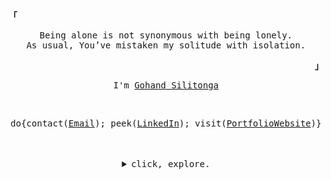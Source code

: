 <p align="left"><b><samp>「</samp></b></p>
  <p align="center">
    <samp>
      Being alone is not synonymous with being lonely. <br>
      As usual, You’ve mistaken my solitude with isolation.
    </samp>
  </p>
<p align="right"><b><samp>」</samp></b></p>
<p align="center"><samp>I'm <a href="https://www.gohand-silitonga.my.id/about">Gohand Silitonga</a></samp></p>
<br>
<samp>
  <p align="center">do{contact(<a href="mailto:Andy.Notfound@gmail.com">Email</a>); peek(<a href="https://www.linkedin.com/in/lassitudeas/">LinkedIn</a>); visit(<a href="https://www.gohand-silitonga.my.id/">PortfolioWebsite</a>)}</p>
</samp>
<br><br>
<details align="center">
<summary><samp>click, explore.</samp></summary>
<h2></h2>
<p align="center">
  <samp>Technologies I've touched.</samp>
  <br><br>
  <samp>
    <samp>
      <img height="30" src="https://user-images.githubusercontent.com/40969170/176788707-7fbb4a06-9885-4b0e-8e9e-540f3d4f880e.png">
    </samp>&nbsp;
    <samp>
      <img height="25" src="https://user-images.githubusercontent.com/40969170/176788766-df23cb10-d369-4465-ad33-8b81dd6dcaf2.png">
    </samp>&nbsp;
    <samp>
      <img height="25" src="https://user-images.githubusercontent.com/40969170/176789828-bf3951f7-2467-4115-a6f8-b90987fc3d82.png">
    </samp>&nbsp;
    <samp>
      <img height="25" src="https://github.com/AndyNotfound/AndyNotfound/assets/40969170/692eece9-5c80-485b-a3e2-d0f4c7381c04">
    </samp>&nbsp;
    <samp>
      <img height="25" src="https://user-images.githubusercontent.com/40969170/176789960-8dbf0402-d92b-430e-9b0a-8ad2eff2743b.png">
    </samp>&nbsp;
    <samp>
      <img height="25" src="https://user-images.githubusercontent.com/40969170/176788783-8eeb41b3-fb6f-40a7-8cf6-64731ae4c893.png">
    </samp>&nbsp;
    <samp>
      <img height="25" src="https://user-images.githubusercontent.com/40969170/176788796-88fa1950-cff3-40e2-ae25-a4a680fa4499.png">
    </samp>&nbsp;
    <samp>
      <img height="25" src="https://user-images.githubusercontent.com/40969170/176788743-37ff788e-56a8-4730-a8dc-3482d5554bc9.png">
    </samp>&nbsp;
    <samp>
      <img height="25" src="https://user-images.githubusercontent.com/40969170/181056767-70aabdd2-a5d8-4e57-857a-7b03ae868c5d.png">
    </samp>&nbsp;
    <samp>
      <img height="25" src="https://user-images.githubusercontent.com/40969170/176791017-da8c3831-e652-4057-95b9-91408376bcb2.png">
    </samp>&nbsp;
    <samp>
      <img height="25" src="https://user-images.githubusercontent.com/40969170/181056189-6550b326-3d05-4d37-bc60-ec671d63b44c.png">
    </samp>&nbsp;
    <samp>
      <img height="25" src="https://user-images.githubusercontent.com/40969170/176790840-6f413abd-1feb-42b4-9a91-3bb48ede0e56.png">
    </samp>
  <br><br>
  </samp>
</p>
<p align="center">
  <samp>freeTime? learn(programming) && learn(linux) : watch(anime) || read(manga);</samp>
</p><br>
<table align="center">
  <tr>
    <td>
      <img align="center" height="137px" src="https://github-readme-stats.vercel.app/api/top-langs/?username=AndyNotfound&layout=compact&private=true&title_color=FE4EBA&langs_count=11&hide_border=true&theme=nord" />
     </td>
     <td>
      <img align="center" height="137px" src="https://github-readme-stats.vercel.app/api?username=AndyNotfound&count_private=true&show_icons=true&include_all_commits=true&line_height=21&hide_border=true&theme=nord&title_color=FE4EBA" />
     </td>
    </tr>
  </table>
<br>
</details>
